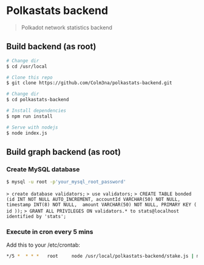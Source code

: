 # Polkastats backend

> Polkadot network statistics backend

## Build backend (as root)

``` bash
# Change dir
$ cd /usr/local

# Clone this repo
$ git clone https://github.com/Colm3na/polkastats-backend.git

# Change dir
$ cd polkastats-backend

# Install dependencies
$ npm run install

# Serve with nodejs
$ node index.js
```

## Build graph backend (as root)

### Create MySQL database

``` bash
$ mysql -u root -p'your_mysql_root_password'
```

`> create database validators;`
`> use validators;`
`> CREATE TABLE bonded (id INT NOT NULL AUTO_INCREMENT, accountId VARCHAR(50) NOT NULL, timestamp INT(8) NOT NULL,  amount VARCHAR(50) NOT NULL, PRIMARY KEY ( id ));`
`> GRANT ALL PRIVILEGES ON validators.* to stats@localhost identified by 'stats';`

### Execute in cron every 5 mins

Add this to your /etc/crontab:

``` bash
*/5 *  * * *   root     node /usr/local/polkastats-backend/stake.js | mysql -u stats -p'stats' -Dvalidators
```


